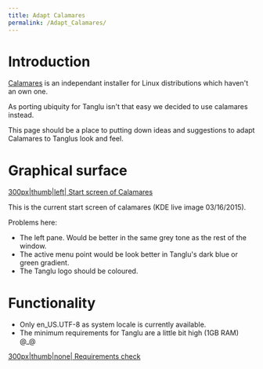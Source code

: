 ```yaml
---
title: Adapt Calamares
permalink: /Adapt_Calamares/
---
```


Introduction
============

[Calamares](http://calamares.github.io/about/) is an independant installer for Linux distributions which haven't an own one.

As porting ubiquity for Tanglu isn't that easy we decided to use calamares instead.

This page should be a place to putting down ideas and suggestions to adapt Calamares to Tanglus look and feel.

Graphical surface
=================

[300px|thumb|left| Start screen of Calamares](/File:Start_screen1.jpg "wikilink")

This is the current start screen of calamares (KDE live image 03/16/2015).

Problems here:

-   The left pane. Would be better in the same grey tone as the rest of the window.
-   The active menu point would be look better in Tanglu's dark blue or green gradient.
-   The Tanglu logo should be coloured.

Functionality
=============

-   Only en_US.UTF-8 as system locale is currently available.
-   The minimum requirements for Tanglu are a little bit high (1GB RAM) @_@

[300px|thumb|none| Requirements check](/File:Min_requirements.png "wikilink")